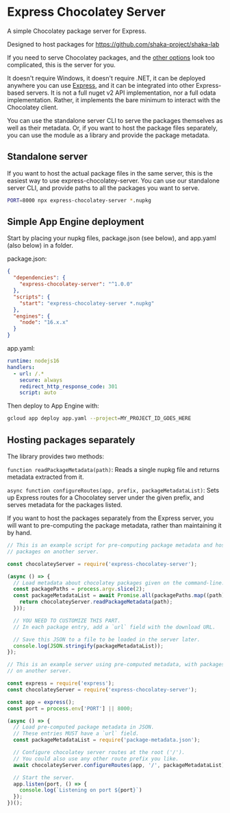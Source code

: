 # Express Chocolatey Server

A simple Chocolatey package server for Express.

Designed to host packages for https://github.com/shaka-project/shaka-lab

If you need to serve Chocolatey packages, and the
[other options](https://docs.chocolatey.org/en-us/features/host-packages)
look too complicated, this is the server for you.

It doesn't require Windows, it doesn't require .NET, it can be deployed
anywhere you can use [Express](https://expressjs.com/), and it can be
integrated into other Express-based servers.  It is not a full nuget v2 API
implementation, nor a full odata implementation.  Rather, it implements the
bare minimum to interact with the Chocolatey client.

You can use the standalone server CLI to serve the packages themselves as well
as their metadata.  Or, if you want to host the package files separately, you
can use the module as a library and provide the package metadata.


## Standalone server 

If you want to host the actual package files in the same server, this is the
easiest way to use express-chocolatey-server.  You can use our standalone
server CLI, and provide paths to all the packages you want to serve.

```sh
PORT=8000 npx express-chocolatey-server *.nupkg
```


## Simple App Engine deployment

Start by placing your nupkg files, package.json (see below), and app.yaml (also
below) in a folder.

package.json:
```json
{
  "dependencies": {
    "express-chocolatey-server": "^1.0.0"
  },
  "scripts": {
    "start": "express-chocolatey-server *.nupkg"
  },
  "engines": {
    "node": "16.x.x"
  }
}
```

app.yaml:
```yaml
runtime: nodejs16
handlers:
  - url: /.*
    secure: always
    redirect_http_response_code: 301
    script: auto
```

Then deploy to App Engine with:

```sh
gcloud app deploy app.yaml --project=MY_PROJECT_ID_GOES_HERE
```


## Hosting packages separately

The library provides two methods:

`function readPackageMetadata(path)`: Reads a single nupkg file and returns
metadata extracted from it.

`async function configureRoutes(app, prefix, packageMetadataList)`: Sets up
Express routes for a Chocolatey server under the given prefix, and serves
metadata for the packages listed.

If you want to host the packages separately from the Express server, you will
want to pre-computing the package metadata, rather than maintaining it by hand.

```js
// This is an example script for pre-computing package metadata and hosting
// packages on another server.

const chocolateyServer = require('express-chocolatey-server');

(async () => {
  // Load metadata about chocolatey packages given on the command-line.
  const packagePaths = process.argv.slice(2);
  const packageMetadataList = await Promise.all(packagePaths.map((path) => {
    return chocolateyServer.readPackageMetadata(path);
  }));

  // YOU NEED TO CUSTOMIZE THIS PART.
  // In each package entry, add a `url` field with the download URL.

  // Save this JSON to a file to be loaded in the server later.
  console.log(JSON.stringify(packageMetadataList));
});
```

```js
// This is an example server using pre-computed metadata, with packages hosted
// on another server.

const express = require('express');
const chocolateyServer = require('express-chocolatey-server');

const app = express();
const port = process.env['PORT'] || 8000;

(async () => {
  // Load pre-computed package metadata in JSON.
  // These entries MUST have a `url` field.
  const packageMetadataList = require('package-metadata.json');

  // Configure chocolatey server routes at the root ('/').
  // You could also use any other route prefix you like.
  await chocolateyServer.configureRoutes(app, '/', packageMetadataList);

  // Start the server.
  app.listen(port, () => {
    console.log(`Listening on port ${port}`)
  });
})();
```

